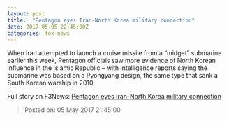 ```yaml
---
layout: post
title:  "Pentagon eyes Iran-North Korea military connection"
date: 2017-05-05 22:45:00Z
categories: fox-news
---
```


When Iran attempted to launch a cruise missile from a “midget” submarine earlier this week, Pentagon officials saw more evidence of North Korean influence in the Islamic Republic – with intelligence reports saying the submarine was based on a Pyongyang design, the same type that sank a South Korean warship in 2010.


Full story on F3News: [Pentagon eyes Iran-North Korea military connection](http://www.f3nws.com/n/yXxNQ)

> Posted on: 05 May 2017 21:45:00
